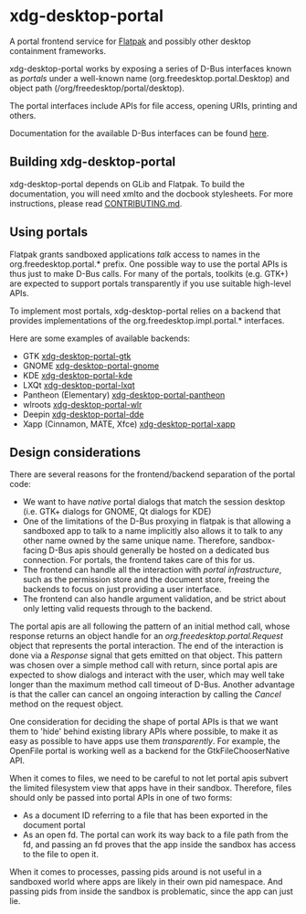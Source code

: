 # xdg-desktop-portal

A portal frontend service for [Flatpak](http://www.flatpak.org) and possibly
other desktop containment frameworks.

xdg-desktop-portal works by exposing a series of D-Bus interfaces known as
_portals_ under a well-known name (org.freedesktop.portal.Desktop) and object
path (/org/freedesktop/portal/desktop).

The portal interfaces include APIs for file access, opening URIs, printing
and others.

Documentation for the available D-Bus interfaces can be found
[here](https://flatpak.github.io/xdg-desktop-portal/portal-docs.html).

## Building xdg-desktop-portal

xdg-desktop-portal depends on GLib and Flatpak.
To build the documentation, you will need xmlto and the docbook stylesheets.
For more instructions, please read [CONTRIBUTING.md][contributing].

## Using portals

Flatpak grants sandboxed applications _talk_ access to names in the
org.freedesktop.portal.\* prefix. One possible way to use the portal APIs
is thus just to make D-Bus calls. For many of the portals, toolkits (e.g.
GTK+) are expected to support portals transparently if you use suitable
high-level APIs.

To implement most portals, xdg-desktop-portal relies on a backend
that provides implementations of the org.freedesktop.impl.portal.\* interfaces.

Here are some examples of available backends:

- GTK [xdg-desktop-portal-gtk](http://github.com/flatpak/xdg-desktop-portal-gtk)
- GNOME [xdg-desktop-portal-gnome](https://gitlab.gnome.org/GNOME/xdg-desktop-portal-gnome/)
- KDE [xdg-desktop-portal-kde](https://invent.kde.org/plasma/xdg-desktop-portal-kde)
- LXQt [xdg-desktop-portal-lxqt](https://github.com/lxqt/xdg-desktop-portal-lxqt)
- Pantheon (Elementary) [xdg-desktop-portal-pantheon](https://github.com/elementary/portals)
- wlroots [xdg-desktop-portal-wlr](https://github.com/emersion/xdg-desktop-portal-wlr)
- Deepin [xdg-desktop-portal-dde](https://github.com/linuxdeepin/xdg-desktop-portal-dde)
- Xapp (Cinnamon, MATE, Xfce) [xdg-desktop-portal-xapp](https://github.com/linuxmint/xdg-desktop-portal-xapp)

## Design considerations

There are several reasons for the frontend/backend separation of the portal
code:
- We want to have _native_ portal dialogs that match the session desktop (i.e.
  GTK+ dialogs for GNOME, Qt dialogs for KDE)
- One of the limitations of the D-Bus proxying in flatpak is that allowing a
  sandboxed app to talk to a name implicitly also allows it to talk to any other
  name owned by the same unique name. Therefore, sandbox-facing D-Bus apis
  should generally be hosted on a dedicated bus connection. For portals, the
  frontend takes care of this for us.
- The frontend can handle all the interaction with _portal infrastructure_, such
  as the permission store and the document store, freeing the backends to focus
  on just providing a user interface.
- The frontend can also handle argument validation, and be strict about only
  letting valid requests through to the backend.

The portal apis are all following the pattern of an initial method call, whose
response returns an object handle for an _org.freedesktop.portal.Request_ object
that represents the portal interaction. The end of the interaction is done via a
_Response_ signal that gets emitted on that object. This pattern was chosen over
a simple method call with return, since portal apis are expected to show dialogs
and interact with the user, which may well take longer than the maximum method
call timeout of D-Bus. Another advantage is that the caller can cancel an
ongoing interaction by calling the _Cancel_ method on the request object.

One consideration for deciding the shape of portal APIs is that we want them to
'hide' behind existing library APIs where possible, to make it as easy as
possible to have apps use them _transparently_. For example, the OpenFile portal
is working well as a backend for the GtkFileChooserNative API.

When it comes to files, we need to be careful to not let portal apis subvert the
limited filesystem view that apps have in their sandbox. Therefore, files should
only be passed into portal APIs in one of two forms:
- As a document ID referring to a file that has been exported in the document
  portal
- As an open fd. The portal can work its way back to a file path from the fd,
  and passing an fd proves that the app inside the sandbox has access to the
  file to open it.

When it comes to processes, passing pids around is not useful in a sandboxed
world where apps are likely in their own pid namespace. And passing pids from
inside the sandbox is problematic, since the app can just lie.


[contributing]: https://github.com/flatpak/xdg-desktop-portal/blob/main/CONTRIBUTING.md
